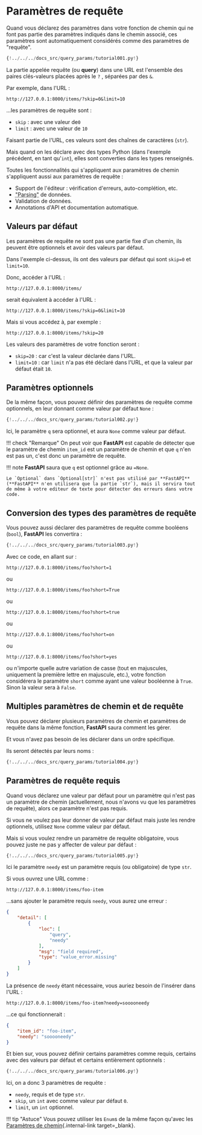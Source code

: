 # Paramètres de requête

Quand vous déclarez des paramètres dans votre fonction de chemin qui ne font pas partie des paramètres indiqués dans le chemin associé, ces paramètres sont automatiquement considérés comme des paramètres de "requête".

```Python hl_lines="9"
{!../../../docs_src/query_params/tutorial001.py!}
```

La partie appelée requête (ou **query**) dans une URL est l'ensemble des paires clés-valeurs placées après le `?` , séparées par des `&`.

Par exemple, dans l'URL :

```
http://127.0.0.1:8000/items/?skip=0&limit=10
```

...les paramètres de requête sont :

* `skip` : avec une valeur de`0`
* `limit` : avec une valeur de `10`

Faisant partie de l'URL, ces valeurs sont des chaînes de caractères (`str`).

Mais quand on les déclare avec des types Python (dans l'exemple précédent, en tant qu'`int`), elles sont converties dans les types renseignés.

Toutes les fonctionnalités qui s'appliquent aux paramètres de chemin s'appliquent aussi aux paramètres de requête :

* Support de l'éditeur : vérification d'erreurs, auto-complétion, etc.
* <abbr title="conversion de la chaîne de caractères venant de la requête HTTP en données Python">"Parsing"</abbr> de données.
* Validation de données.
* Annotations d'API et documentation automatique.

## Valeurs par défaut

Les paramètres de requête ne sont pas une partie fixe d'un chemin, ils peuvent être optionnels et avoir des valeurs par défaut.

Dans l'exemple ci-dessus, ils ont des valeurs par défaut qui sont `skip=0` et `limit=10`.

Donc, accéder à l'URL :

```
http://127.0.0.1:8000/items/
```

serait équivalent à accéder à l'URL :

```
http://127.0.0.1:8000/items/?skip=0&limit=10
```

Mais si vous accédez à, par exemple :

```
http://127.0.0.1:8000/items/?skip=20
```

Les valeurs des paramètres de votre fonction seront :

* `skip=20` : car c'est la valeur déclarée dans l'URL.
* `limit=10` : car `limit` n'a pas été déclaré dans l'URL, et que la valeur par défaut était `10`.

## Paramètres optionnels

De la même façon, vous pouvez définir des paramètres de requête comme optionnels, en leur donnant comme valeur par défaut `None` :

```Python hl_lines="9"
{!../../../docs_src/query_params/tutorial002.py!}
```

Ici, le paramètre `q` sera optionnel, et aura `None` comme valeur par défaut.

!!! check "Remarque"
    On peut voir que **FastAPI** est capable de détecter que le paramètre de chemin `item_id` est un paramètre de chemin et que `q` n'en est pas un, c'est donc un paramètre de requête.

!!! note
    **FastAPI** saura que `q` est optionnel grâce au `=None`.

    Le `Optional` dans `Optional[str]` n'est pas utilisé par **FastAPI** (**FastAPI** n'en utilisera que la partie `str`), mais il servira tout de même à votre editeur de texte pour détecter des erreurs dans votre code.


## Conversion des types des paramètres de requête

Vous pouvez aussi déclarer des paramètres de requête comme booléens (`bool`), **FastAPI** les convertira :

```Python hl_lines="9"
{!../../../docs_src/query_params/tutorial003.py!}
```

Avec ce code, en allant sur :

```
http://127.0.0.1:8000/items/foo?short=1
```

ou

```
http://127.0.0.1:8000/items/foo?short=True
```

ou

```
http://127.0.0.1:8000/items/foo?short=true
```

ou

```
http://127.0.0.1:8000/items/foo?short=on
```

ou

```
http://127.0.0.1:8000/items/foo?short=yes
```

ou n'importe quelle autre variation de casse (tout en majuscules, uniquement la première lettre en majuscule, etc.), votre fonction considérera le paramètre `short` comme ayant une valeur booléenne à `True`. Sinon la valeur sera à `False`.

## Multiples paramètres de chemin et de requête

Vous pouvez déclarer plusieurs paramètres de chemin et paramètres de requête dans la même fonction, **FastAPI** saura comment les gérer.

Et vous n'avez pas besoin de les déclarer dans un ordre spécifique.

Ils seront détectés par leurs noms :

```Python hl_lines="8  10"
{!../../../docs_src/query_params/tutorial004.py!}
```

## Paramètres de requête requis

Quand vous déclarez une valeur par défaut pour un paramètre qui n'est pas un paramètre de chemin (actuellement, nous n'avons vu que les paramètres de requête), alors ce paramètre n'est pas requis.

Si vous ne voulez pas leur donner de valeur par défaut mais juste les rendre optionnels, utilisez `None` comme valeur par défaut.

Mais si vous voulez rendre un paramètre de requête obligatoire, vous pouvez juste ne pas y affecter de valeur par défaut :

```Python hl_lines="6-7"
{!../../../docs_src/query_params/tutorial005.py!}
```

Ici le paramètre `needy` est un paramètre requis (ou obligatoire) de type `str`.

Si vous ouvrez une URL comme :

```
http://127.0.0.1:8000/items/foo-item
```

...sans ajouter le paramètre requis `needy`, vous aurez une erreur :

```JSON
{
    "detail": [
        {
            "loc": [
                "query",
                "needy"
            ],
            "msg": "field required",
            "type": "value_error.missing"
        }
    ]
}
```

La présence de `needy` étant nécessaire, vous auriez besoin de l'insérer dans l'URL :

```
http://127.0.0.1:8000/items/foo-item?needy=sooooneedy
```

...ce qui fonctionnerait :

```JSON
{
    "item_id": "foo-item",
    "needy": "sooooneedy"
}
```

Et bien sur, vous pouvez définir certains paramètres comme requis, certains avec des valeurs par défaut et certains entièrement optionnels :

```Python hl_lines="10"
{!../../../docs_src/query_params/tutorial006.py!}
```

Ici, on a donc 3 paramètres de requête :

* `needy`, requis et de type `str`.
* `skip`, un `int` avec comme valeur par défaut `0`.
* `limit`, un `int` optionnel.

!!! tip "Astuce"
    Vous pouvez utiliser les `Enum`s de la même façon qu'avec les [Paramètres de chemin](path-params.md#valeurs-predefinies){.internal-link target=_blank}.
